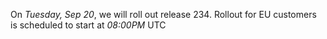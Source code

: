 On *Tuesday, Sep 20*, we will roll out release 234.
Rollout for EU customers is scheduled to start at *08:00PM* UTC

